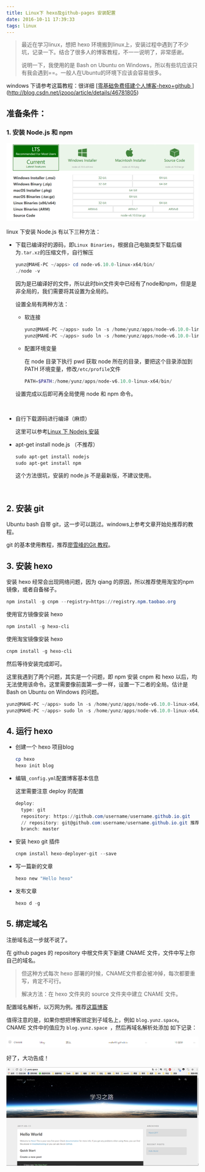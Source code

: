 ```yaml
---
title: Linux下 hexo及github-pages 安装配置
date: 2016-10-11 17:39:33
tags: linux
---
```




> 最近在学习linux，想把 hexo 环境搬到linux上，安装过程中遇到了不少坑，记录一下。结合了很多人的博客教程，不一一说明了，非常感谢。
>
> 说明一下，我使用的是 Bash on Ubuntu on Windows，所以有些坑应该只有我会遇到==。一般人在Ubuntu的环境下应该会容易很多。

windows 下请参考这篇教程：很详细 [[零基础免费搭建个人博客-hexo+github ](http://blog.csdn.net/jzooo/article/details/46781805)](http://blog.csdn.net/jzooo/article/details/46781805)

<!-- more -->

## 准备条件：

### 1. 安装 Node.js 和 npm

![node](Linux下-hexo及github-pages-安装配置/node.png)

linux 下安装 Node.js 有以下三种方法：

- 下载已编译好的源码，即`Linux Binaries`，根据自己电脑类型下载后缀为`.tar.xz`的压缩文件，自行解压

  ```powershell
  yunz@MAHE-PC ~/apps> cd node-v6.10.0-linux-x64/bin/
  ./node -v
  ```

  因为是已编译好的文件，所以此时bin文件夹中已经有了node和npm，但是是非全局的，我们需要将其设置为全局的。

  设置全局有两种方法：

  - 软连接

    ```powershell
    yunz@MAHE-PC ~/apps> sudo ln -s /home/yunz/apps/node-v6.10.0-linux-x64/bin/node /usr/local/bin/node
    yunz@MAHE-PC ~/apps> sudo ln -s /home/yunz/apps/node-v6.10.0-linux-x64/bin/npm /usr/local/bin/npm
    ```

  - 配置环境变量

    在 node 目录下执行 pwd 获取 node 所在的目录，要把这个目录添加到 PATH 环境变量，修改`/etc/profile`文件

    ```powershell
    PATH=$PATH:/home/yunz/apps/node-v6.10.0-linux-x64/bin/

    ```

  设置完成以后即可再全局使用 node 和 npm 命令。

  ​

- 自行下载源码进行编译（麻烦）

  这里可以参考[Linux 下 Nodejs 安装](https://my.oschina.net/blogshi/blog/260953)



- apt-get install node.js （不推荐）

  ```powershell
  sudo apt-get install nodejs
  sudo apt-get install npm
  ```

  这个方法很坑，安装的 node.js 不是最新版，不建议使用。

  ​

## 2. 安装 git

Ubuntu bash 自带 git，这一步可以跳过。windows上参考文章开始处推荐的教程。

git 的基本使用教程，推荐[廖雪峰的Git 教程](http://www.liaoxuefeng.com/wiki/0013739516305929606dd18361248578c67b8067c8c017b000/)。



## 3. 安装 hexo

安装 hexo 经常会出现网络问题，因为 qiang 的原因，所以推荐使用淘宝的npm镜像，或者自备梯子。

```powershell
npm install -g cnpm --registry=https://registry.npm.taobao.org
```

使用官方镜像安装 hexo

```powershell
npm install -g hexo-cli
```

使用淘宝镜像安装 hexo

```powershell
cnpm install -g hexo-cli
```

然后等待安装完成即可。

这里我遇到了两个问题，其实是一个问题，即 npm 安装 cnpm 和 hexo 以后，均无法使用该命令。这里需要像前面第一步一样，设置一下二者的全局。估计是 Bash on Ubuntu on Windows 的问题。

```powershell
yunz@MAHE-PC ~/apps> sudo ln -s /home/yunz/apps/node-v6.10.0-linux-x64/bin/cnpm /usr/local/bin/cnpm
yunz@MAHE-PC ~/apps> sudo ln -s /home/yunz/apps/node-v6.10.0-linux-x64/bin/hexo /usr/local/bin/hexo
```



## 4.  运行 hexo

- 创建一个 hexo 项目blog	

  ```powershell
  cp hexo
  hexo init blog
  ```

- 编辑`_config.yml`配置博客基本信息

  这里需要注意 deploy 的配置

  ```powershell
  deploy: 
    type: git
    repository: https://github.com/username/username.github.io.git
    // repository: git@github.com:username/username.github.io.git 推荐这种
    branch: master
  ```

- 安装 hexo git 插件

  ```powershell
  cnpm install hexo-deployer-git --save
  ```

- 写一篇新的文章

  ```powershell
  hexo new "Hello hexo"
  ```

- 发布文章

  ```powershell
  hexo d -g
  ```




## 5. 绑定域名

注册域名这一步就不说了。

在 github pages 的 repository 中根文件夹下新建 CNAME 文件，文件中写上你自己的域名。

> 但这种方式每次 hexo 部署的时候，CNAME文件都会被冲掉，每次都要重写，肯定不可行。
>
> 解决方法：在 hexo 文件夹的 source 文件夹中建立 CNAME 文件。



配置域名解析，以万网为例。推荐[这篇博客](http://www.cnblogs.com/penglei-it/p/hexo_domain_name.html)

值得注意的是，如果你想把博客绑定到子域名上，例如 `blog.yunz.space`。CNAME 文件中的值应为 `blog.yunz.space `，然后再域名解析处添加 如下记录：

![](Linux下-hexo及github-pages-安装配置/cname.png)



好了，大功告成！

![blog](Linux下-hexo及github-pages-安装配置/blog.png)

